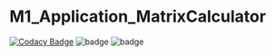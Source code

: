 # M1_Application_MatrixCalculator

[![Codacy Badge](https://api.codacy.com/project/badge/Grade/581827d6452c41b19058ee5cff956ddd)](https://app.codacy.com/gh/Datta-Kishore-Dantla/M1_Application_PhonebookContactManagement?utm_source=github.com&utm_medium=referral&utm_content=Datta-Kishore-Dantla/M1_Application_PhonebookContactManagement&utm_campaign=Badge_Grade_Settings)
![badge](https://api.codiga.io/project/29946/score/svg)
![badge](https://api.codiga.io/project/29946/status/svg)
